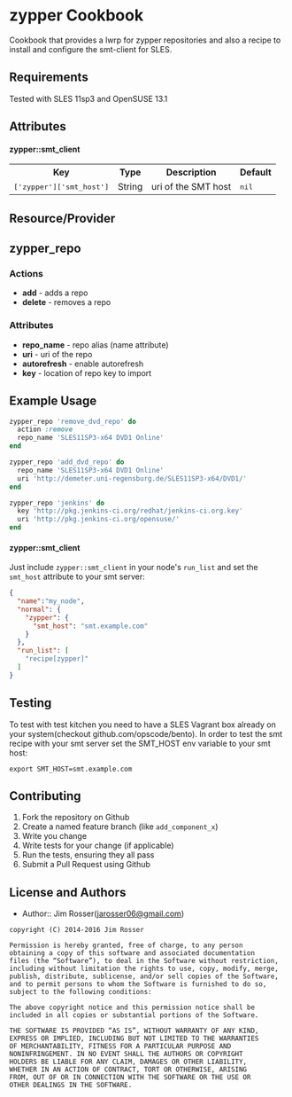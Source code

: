 zypper Cookbook
===============
Cookbook that provides a lwrp for zypper repositories and also a
recipe to install and configure the smt-client for SLES.

Requirements
------------
Tested with SLES 11sp3 and OpenSUSE 13.1

Attributes
----------
#### zypper::smt_client
<table>
  <tr>
    <th>Key</th>
    <th>Type</th>
    <th>Description</th>
    <th>Default</th>
  </tr>
  <tr>
    <td><tt>['zypper']['smt_host']</tt></td>
    <td>String</td>
    <td>uri of the SMT host</td>
    <td><tt>nil</tt></td>
  </tr>
</table>

Resource/Provider
-----------------

## zypper_repo

### Actions
- **add** - adds a repo
- **delete** - removes a repo

### Attributes
- **repo_name** - repo alias (name attribute)
- **uri** - uri of the repo
- **autorefresh** - enable autorefresh
- **key** - location of repo key to import

Example Usage
-------------

```ruby
zypper_repo 'remove_dvd_repo' do
  action :remove
  repo_name 'SLES11SP3-x64 DVD1 Online'
end

zypper_repo 'add_dvd_repo' do
  repo_name 'SLES11SP3-x64 DVD1 Online'
  uri 'http://demeter.uni-regensburg.de/SLES11SP3-x64/DVD1/'
end

zypper_repo 'jenkins' do
  key 'http://pkg.jenkins-ci.org/redhat/jenkins-ci.org.key'
  uri 'http://pkg.jenkins-ci.org/opensuse/'
end
```

#### zypper::smt_client
Just include `zypper::smt_client` in your node's `run_list`
and set the `smt_host` attribute to your smt server:

```json
{
  "name":"my_node",
  "normal": {
    "zypper": {
      "smt_host": "smt.example.com"
    }
  },
  "run_list": [
    "recipe[zypper]"
  ]
}
```

Testing
-------
To test with test kitchen you need to have a SLES Vagrant box already on
your system(checkout github.com/opscode/bento).  In order to test the smt recipe
with your smt server set the SMT_HOST env variable to your smt host:

```shell
export SMT_HOST=smt.example.com
```

Contributing
------------
1. Fork the repository on Github
2. Create a named feature branch (like `add_component_x`)
3. Write you change
4. Write tests for your change (if applicable)
5. Run the tests, ensuring they all pass
6. Submit a Pull Request using Github

License and Authors
-------------------
- Author:: Jim Rosser(jarosser06@gmail.com)

```text
copyright (C) 2014-2016 Jim Rosser

Permission is hereby granted, free of charge, to any person
obtaining a copy of this software and associated documentation
files (the “Software”), to deal in the Software without restriction,
including without limitation the rights to use, copy, modify, merge,
publish, distribute, sublicense, and/or sell copies of the Software,
and to permit persons to whom the Software is furnished to do so,
subject to the following conditions:

The above copyright notice and this permission notice shall be
included in all copies or substantial portions of the Software.

THE SOFTWARE IS PROVIDED “AS IS”, WITHOUT WARRANTY OF ANY KIND,
EXPRESS OR IMPLIED, INCLUDING BUT NOT LIMITED TO THE WARRANTIES
OF MERCHANTABILITY, FITNESS FOR A PARTICULAR PURPOSE AND
NONINFRINGEMENT. IN NO EVENT SHALL THE AUTHORS OR COPYRIGHT
HOLDERS BE LIABLE FOR ANY CLAIM, DAMAGES OR OTHER LIABILITY,
WHETHER IN AN ACTION OF CONTRACT, TORT OR OTHERWISE, ARISING
FROM, OUT OF OR IN CONNECTION WITH THE SOFTWARE OR THE USE OR
OTHER DEALINGS IN THE SOFTWARE.
```
